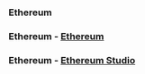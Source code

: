### Ethereum 

### Ethereum - [Ethereum](https://ethereum.org/build/)

### Ethereum - [Ethereum Studio](https://studio.ethereum.org/5eda541e26b473001235583b)